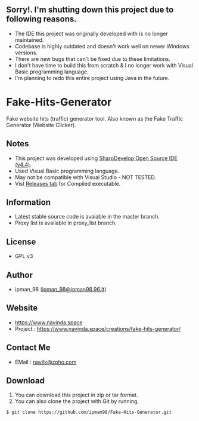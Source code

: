 ## Sorry!. I'm shutting down this project due to following reasons.
- The IDE this project was originally developed with is no longer maintained.
- Codebase is highly outdated and doesn't work well on newer Windows versions.
- There are new bugs that can't be fixed due to these limitations.
- I don't have time to build this from scratch & I no longer work with Visual Basic programming language. 
- I'm planning to redo this entire project using Java in the future.

# Fake-Hits-Generator
Fake website hits (traffic) generator tool. Also known as the Fake Traffic Generator (Website Clicker).

## Notes
- This project was developed using [SharpDevelop Open Source IDE (v4.4)](http://www.icsharpcode.net/OpenSource/SD/Download/).
- Used Visual Basic programming language.
- May not be compatible with Visual Studio - NOT TESTED.
- Vist [Releases tab](https://github.com/ipman98/Fake-Hits-Generator/releases) for Compiled executable.

## Information
- Latest stable source code is avaiable in the master branch. 
- Proxy list is available in proxy_list branch.

## License
- GPL v3

## Author
- ipman_98 (ipman_98@ipman98.96.lt)

## Website
- https://www.navinda.space
- Project : https://www.navinda.space/creations/fake-hits-generator/

## Contact Me
- EMail : navilk@zoho.com

## Download
1. You can download this project in zip or tar format.
2. You can also clone the project with Git by running,

```git
$ git clone https://github.com/ipman98/Fake-Hits-Generator.git
```
